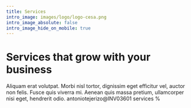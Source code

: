 ```yaml
---
title: Services
intro_image: images/logo/logo-cesa.png
intro_image_absolute: false
intro_image_hide_on_mobile: true
---
```


# Services that grow with your business

Aliquam erat volutpat. Morbi nisl tortor, dignissim eget efficitur vel, auctor non felis. Fusce quis viverra mi. Aenean quis massa pretium, ullamcorper nisi eget, hendrerit odio.
antoniotejerizo@INV03601 services % 